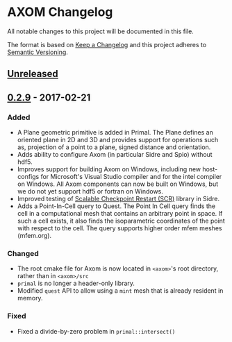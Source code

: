 # AXOM Changelog
All notable changes to this project will be documented in this file.

The format is based on [Keep a Changelog](http://keepachangelog.com/en/1.0.0/)
and this project adheres to [Semantic Versioning](http://semver.org/spec/v2.0.0.html).

## [Unreleased]

## [0.2.9] - 2017-02-21

### Added
- A Plane geometric primitive is added in Primal. The Plane defines an oriented
  plane in 2D and 3D and provides support for operations such as, projection of
  a point to a plane, signed distance and orientation. 
- Adds ability to configure Axom (in particular Sidre and Spio) without hdf5. 
- Improves support for building Axom on Windows, including new host-configs for
  Microsoft's Visual Studio compiler and for the intel compiler on Windows.
  All Axom components can now be built on Windows, but we do not yet support
  hdf5 or fortran on Windows.
- Improved testing of [Scalable Checkpoint Restart (SCR)] library in Sidre.
- Adds a Point-In-Cell query to Quest. The Point In Cell query finds the cell
  in a computational mesh that contains an arbitrary point in space.
  If such a cell exists, it also finds the isoparametric coordinates of the 
  point with respect to the cell. The query supports higher order
  mfem meshes (mfem.org).
  
### Changed
- The root cmake file for Axom is now located in ``<axom>``'s root directory, 
  rather than in ``<axom>/src``
- ``primal`` is no longer a header-only library.
- Modified ``quest`` API to allow using a ``mint`` mesh that is already 
  resident in memory.

### Fixed
- Fixed a divide-by-zero problem in ``primal::intersect()``

[Unreleased]: https://lc.llnl.gov/bitbucket/projects/ATK/repos/axom/compare/commits?targetBranch=refs%2Ftags%2Fv0.2.8&sourceBranch=refs%2Fheads%2Fdevelop&targetRepoId=1066
[0.2.9]: https://lc.llnl.gov/bitbucket/projects/ATK/repos/axom/compare/commits?targetBranch=refs%2Ftags%2Fv0.2.8&sourceBranch=refs%2Fheads%2Fdevelop&targetRepoId=1066
[Scalable Checkpoint Restart (SCR)]: https://computation.llnl.gov/projects/scalable-checkpoint-restart-for-mpi
